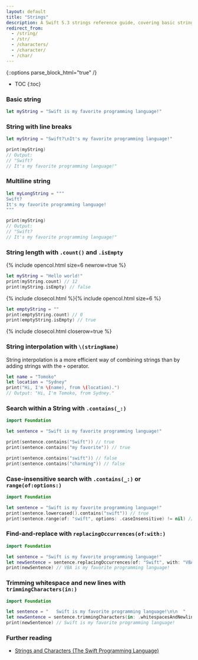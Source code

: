 ```yaml
---
layout: default
title: "Strings"
description: A Swift 5.3 strings reference guide, covering basic strings, multiline strings, string length, and string interpolation.
redirect_from:
  - /string/
  - /str/
  - /characters/
  - /character/
  - /char/
---
```

{::options parse_block_html="true" /}

* TOC
{:toc}

### Basic string

```swift
let myString = "Swift is my favorite programming language!"
```

### String with line breaks

```swift
let myString = "Swift?\nIt's my favorite programming language!"

print(myString)
// Output:
// "Swift?
// It's my favorite programming language!"
```

### Multiline string

```swift
let myLongString = """
Swift?
It's my favorite programming language!
"""

print(myString)
// Output:
// "Swift?
// It's my favorite programming language!"
```

### String length with `.count()` and `.isEmpty`

{% include opencol.html size=6 newrow=true %}

```swift
let myString = "Hello world!"
print(myString.count) // 12
print(myString.isEmpty) // false
```

{% include closecol.html %}{% include opencol.html size=6 %}

```swift
let emptyString = ""
print(emptyString.count) // 0
print(emptyString.isEmpty) // true
```

{% include closecol.html closerow=true %}

### String interpolation with `\(stringName)`

String interpolation is a more efficient way of combining strings than by adding strings with the `+` operator.

```swift
let name = "Tomoko"
let location = "Sydney"
print("Hi, I'm \(name), from \(location).")
// Output: "Hi, I'm Tomoko, from Sydney."
```

### Search within a String with `.contains(_:)`

```swift
import Foundation

let sentence = "Swift is my favorite programming language!"

print(sentence.contains("Swift")) // true
print(sentence.contains("my favorite")) // true

print(sentence.contains("swift")) // false
print(sentence.contains("charming")) // false
```

### Case-insensitive search with `.contains(_:)` or `range(of:options:)`

```swift
import Foundation

let sentence = "Swift is my favorite programming language!"
print(sentence.lowercased().contains("swift")) // true
print(sentence.range(of: "swift", options: .caseInsensitive) != nil) // true
```

### Find-and-replace with `replacingOccurrences(of:with:)`

```swift
import Foundation

let sentence = "Swift is my favorite programming language!"
let newSentence = sentence.replacingOccurrences(of: "Swift", with: "VBA")
print(newSentence) // VBA is my favorite programming language!
```

### Trimming whitespace and new lines with `trimmingCharacters(in:)`

```swift
import Foundation

let sentence = "   Swift is my favorite programming language!\n\n  "
let newSentence = sentence.trimmingCharacters(in: .whitespacesAndNewlines)
print(newSentence) // Swift is my favorite programming language!
```

### Further reading

* [Strings and Characters (The Swift Programming Language)](https://docs.swift.org/swift-book/LanguageGuide/StringsAndCharacters.html)
